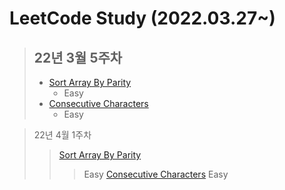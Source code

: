 # LeetCode Study (2022.03.27~)


> ## 22년 3월 5주차
> * [Sort Array By Parity](https://github.com/seokjae88/LeetCode/tree/main/905-sort-array-by-parity)</h>
>    * Easy
> * <a href="https://github.com/seokjae88/LeetCode/tree/main/1446-consecutive-characters">Consecutive Characters</a>
>    * Easy

> 22년 4월 1주차
> > <a href="https://github.com/seokjae88/LeetCode/tree/main/905-sort-array-by-parity">Sort Array By Parity</a>
>    >> Easy
> > <a href="https://github.com/seokjae88/LeetCode/tree/main/1446-consecutive-characters">Consecutive Characters</a>
>    >> Easy
